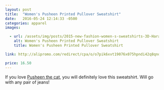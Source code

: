 ```yaml
---
layout: post
title:  "Women's Pusheen Printed Pullover Sweatshirt"
date:   2016-05-24 12:14:33 -0500
categories: apparel
images:

  - url: /assets/img/posts/2015-new-fashion-women-s-sweatshirts-3D-Harajuku-print-cartoon-pusheen-cute-pullover-hoodies-casual-tops.jpg
    alt: Women's Pusheen Printed Pullover Sweatshirt
    title: Women's Pusheen Printed Pullover Sweatshirt

link: http://alipromo.com/redirect/cpa/o/o7pik6xvt19076x075hpndi42q8qnda9/

price: 16.50
---
```



If you love <a href="http://www.pusheen.com/" target="_blank">Pusheen the cat</a>, you will definitely love this sweatshirt. Will go with any pair of jeans!